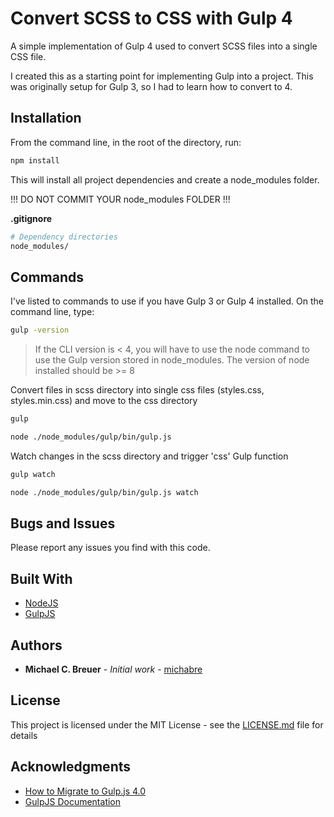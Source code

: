 # Convert SCSS to CSS with Gulp 4

A simple implementation of Gulp 4 used to convert SCSS files into a single CSS file.

I created this as a starting point for implementing Gulp into a project. This was originally setup for Gulp 3, so I had to learn how to convert to 4.

## Installation

From the command line, in the root of the directory, run:

```bash
npm install
```

This will install all project dependencies and create a node_modules folder.

!!! DO NOT COMMIT YOUR node_modules FOLDER !!!

**.gitignore**
```bash
# Dependency directories
node_modules/
```

## Commands

I've listed to commands to use if you have Gulp 3 or Gulp 4 installed. On the command line, type:

```bash
gulp -version
```

> If the CLI version is < 4, you will have to use the node command to use the Gulp version stored in node_modules. The version of node installed should be >= 8

Convert files in scss directory into single css files (styles.css, styles.min.css) and move to the css directory

```bash
gulp
```

```bash
node ./node_modules/gulp/bin/gulp.js
```

Watch changes in the scss directory and trigger 'css' Gulp function

```bash
gulp watch
```

```bash
node ./node_modules/gulp/bin/gulp.js watch
```

## Bugs and Issues

Please report any issues you find with this code.

## Built With

* [NodeJS](https://nodejs.org/)
* [GulpJS](https://gulpjs.com/)

## Authors

* **Michael C. Breuer** - *Initial work* - [michabre](https://github.com/michabre)


## License

This project is licensed under the MIT License - see the [LICENSE.md](LICENSE.md) file for details

## Acknowledgments

* [How to Migrate to Gulp.js 4.0](https://www.sitepoint.com/how-to-migrate-to-gulp-4/)
* [GulpJS Documentation](https://gulpjs.com/docs/en/getting-started/quick-start)
